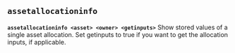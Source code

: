 ## **`assetallocationinfo`**

**`assetallocationinfo <asset> <owner> <getinputs>`**
Show stored values of a single asset allocation. Set getinputs to true if you want to get the allocation inputs, if applicable.
